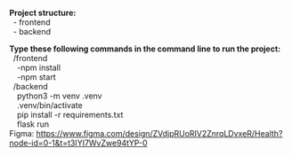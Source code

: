 <b>Project structure:</b><br/>
&ensp;- frontend<br/>
&ensp;- backend<br/>

<b>Type these following commands in the command line to run the project:</b>
&ensp;/frontend</br>
&ensp;&ensp;-npm install</br>
&ensp;&ensp;-npm start</br>
&ensp;/backend</br>
&ensp;&ensp;python3 -m venv .venv <br/>
&ensp;&ensp;.venv/bin/activate <br/>
&ensp;&ensp;pip install -r requirements.txt <br/>
&ensp;&ensp;flask run <br/>
Figma: https://www.figma.com/design/ZVdjpRUoRIV2ZnrqLDvxeR/Health?node-id=0-1&t=t3IYI7WvZwe94tYP-0
